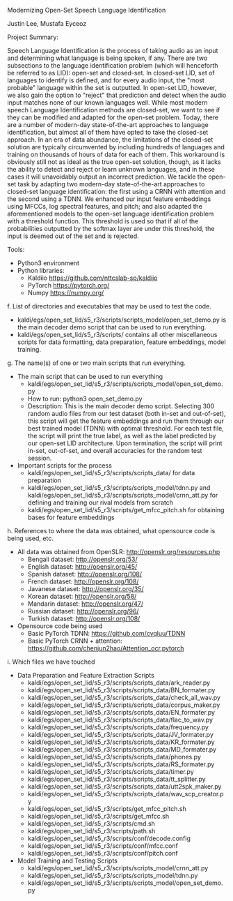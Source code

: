 Modernizing Open-Set Speech Language Identification

Justin Lee, Mustafa Eyceoz

Project Summary:

Speech Language Identification is the process of taking audio as an input and determining what language is being spoken, if any. There are two subsections to the language identification  problem (which will henceforth be referred to as LID): open-set and closed-set. In closed-set LID, set of languages to identify is defined, and for every audio input, the "most probable" language  within the set is outputted. In open-set LID, however, we also gain the option to "reject" that prediction and detect when the audio input matches none of our known languages well. While  most modern speech Language Identification methods are closed-set, we want to see if they can be modified and adapted for the open-set problem. Today, there are a number of modern-day state-of-the-art approaches to language identification, but almost all of them have opted to take the closed-set approach. In an era of data abundance, the limitations of the closed-set solution are typically circumvented by including hundreds of languages and training on thousands of hours of data for each of them. This workaround is obviously still not as ideal as the true open-set solution, though, as it lacks the ability to detect and reject or learn unknown languages, and in these cases it will unavoidably output an incorrect prediction. We tackle the open-set task by adapting two modern-day state-of-the-art approaches to closed-set language identification: the first using a CRNN with attention and the second using a TDNN. We enhanced our input feature embeddings using MFCCs, log spectral features, and pitch; and also adapted the aforementioned models to the open-set language identification problem with a threshold function. This threshold is used so that if all of the probabilities outputted by the softmax layer are under this threshold, the input is deemed out of the set and is rejected. 

Tools:

- Python3 environment
- Python libraries: 
    - Kaldiio https://github.com/nttcslab-sp/kaldiio
    - PyTorch https://pytorch.org/
    - Numpy https://numpy.org/


f. List of directories and executables that may be used to test the code.
- kaldi/egs/open_set_lid/s5_r3/scripts/scripts_model/open_set_demo.py 
    is the main decoder demo script that can be used to run everything.
- kaldi/egs/open_set_lid/s5_r3/scripts/ contains all other miscellaneous scripts
    for data formatting, data preparation, feature embeddings, model training.


g. The name(s) of one or two main scripts that run everything. 
- The main script that can be used to run everything
    - kaldi/egs/open_set_lid/s5_r3/scripts/scripts_model/open_set_demo.py 
    - How to run: 
        python3 open_set_demo.py
    - Description: 
        This is the main decoder demo script. Selecting 300 random audio files from
        our test dataset (both in-set and out-of-set), this script will get the 
        feature embeddings and run them through our best trained model (TDNN) with 
        optimal threshold. For each test file, the script will print the true label, 
        as well as the label predicted by our open-set LID architecture. Upon 
        termination, the script will print in-set, out-of-set, and overall accuracies
        for the random test session.
- Important scripts for the process 
    - kaldi/egs/open_set_lid/s5_r3/scripts/scripts_data/ 
        for data preparation
    - kaldi/egs/open_set_lid/s5_r3/scripts/scripts_model/tdnn.py and kaldi/egs/open_set_lid/s5_r3/scripts/scripts_model/crnn_att.py
        for defining and training our rival models from scratch
    - kaldi/egs/open_set_lid/s5_r3/scripts/get_mfcc_pitch.sh
        for obtaining bases for feature embeddings


h. References to where the data was obtained, what opensource code is being used, etc. 
- All data was obtained from OpenSLR: http://openslr.org/resources.php
    - Bengali dataset: http://openslr.org/53/
    - English dataset: http://openslr.org/45/
    - Spanish dataset: http://openslr.org/108/
    - French dataset: http://openslr.org/108/
    - Javanese dataset: http://openslr.org/35/
    - Korean dataset: http://openslr.org/58/
    - Mandarin dataset: http://openslr.org/47/
    - Russian dataset: http://openslr.org/96/
    - Turkish dataset:  http://openslr.org/108/
- Opensource code being used
    - Basic PyTorch TDNN: https://github.com/cvqluu/TDNN
    - Basic PyTorch CRNN + attention: https://github.com/chenjun2hao/Attention_ocr.pytorch


i. Which files we have touched
- Data Preparation and Feature Extraction Scripts
    - kaldi/egs/open_set_lid/s5_r3/scripts/scripts_data/ark_reader.py
    - kaldi/egs/open_set_lid/s5_r3/scripts/scripts_data/BN_formater.py
    - kaldi/egs/open_set_lid/s5_r3/scripts/scripts_data/check_all_wav.py
    - kaldi/egs/open_set_lid/s5_r3/scripts/scripts_data/corpus_maker.py
    - kaldi/egs/open_set_lid/s5_r3/scripts/scripts_data/EN_formater.py
    - kaldi/egs/open_set_lid/s5_r3/scripts/scripts_data/flac_to_wav.py
    - kaldi/egs/open_set_lid/s5_r3/scripts/scripts_data/frequency.py
    - kaldi/egs/open_set_lid/s5_r3/scripts/scripts_data/JV_formater.py
    - kaldi/egs/open_set_lid/s5_r3/scripts/scripts_data/KR_formater.py
    - kaldi/egs/open_set_lid/s5_r3/scripts/scripts_data/MD_formater.py
    - kaldi/egs/open_set_lid/s5_r3/scripts/scripts_data/phones.py
    - kaldi/egs/open_set_lid/s5_r3/scripts/scripts_data/RS_formater.py
    - kaldi/egs/open_set_lid/s5_r3/scripts/scripts_data/timer.py
    - kaldi/egs/open_set_lid/s5_r3/scripts/scripts_data/tt_splitter.py
    - kaldi/egs/open_set_lid/s5_r3/scripts/scripts_data/utt2spk_maker.py
    - kaldi/egs/open_set_lid/s5_r3/scripts/scripts_data/wav_scp_creator.py
    - kaldi/egs/open_set_lid/s5_r3/scripts/get_mfcc_pitch.sh
    - kaldi/egs/open_set_lid/s5_r3/scripts/get_mfcc.sh
    - kaldi/egs/open_set_lid/s5_r3/scripts/cmd.sh
    - kaldi/egs/open_set_lid/s5_r3/scripts/path.sh
    - kaldi/egs/open_set_lid/s5_r3/scripts/conf/decode.config
    - kaldi/egs/open_set_lid/s5_r3/scripts/conf/mfcc.conf
    - kaldi/egs/open_set_lid/s5_r3/scripts/conf/pitch.conf
- Model Training and Testing Scripts
    - kaldi/egs/open_set_lid/s5_r3/scripts/scripts_model/crnn_att.py
    - kaldi/egs/open_set_lid/s5_r3/scripts/scripts_model/tdnn.py
    - kaldi/egs/open_set_lid/s5_r3/scripts/scripts_model/open_set_demo.py
